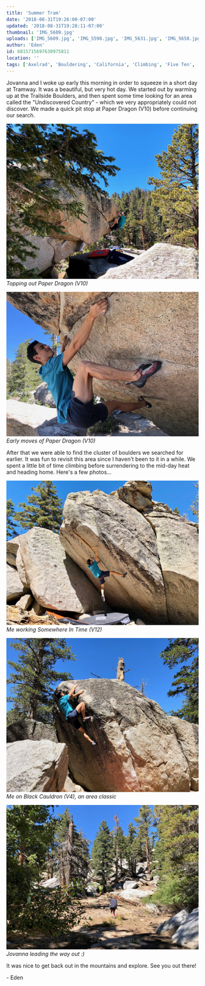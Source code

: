 ```yaml
---
title: 'Summer Tram'
date: '2018-08-31T19:26:00-07:00'
updated: '2018-08-31T19:28:11-07:00'
thumbnail: 'IMG_5609.jpg'
uploads: ['IMG_5609.jpg', 'IMG_5598.jpg', 'IMG_5631.jpg', 'IMG_5658.jpg', 'IMG_5672.jpg']
author: 'Eden'
id: 6815715697630975811
location: ''
tags: ['Axelrad', 'Bouldering', 'California', 'Climbing', 'Five Ten', 'paper dragon', 'Tramway', 'v10']
---
```

Jovanna and I woke up early this morning in order to squeeze in a short day at Tramway. It was a beautiful, but very hot day. We started out by warming up at the Trailside Boulders, and then spent some time looking for an area called the "Undiscovered Country" - which we very appropriately could not discover. We made a quick pit stop at Paper Dragon (V10) before continuing our search.

![image alt](uploads/IMG_5609.jpg)*Topping out Paper Dragon (V10)*

![image alt](uploads/IMG_5598.jpg)*Early moves of Paper Dragon (V10)*

After that we were able to find the cluster of boulders we searched for earlier. It was fun to revisit this area since I haven't been to it in a while. We spent a little bit of time climbing before surrendering to the mid-day heat and heading home. Here's a few photos...

![image alt](uploads/IMG_5631.jpg)*Me working Somewhere In Time (V12)*

![image alt](uploads/IMG_5658.jpg)*Me on Black Cauldron (V4), an area classic*

![image alt](uploads/IMG_5672.jpg)*Jovanna leading the way out :)*

It was nice to get back out in the mountains and explore. See you out there!

\- Eden

